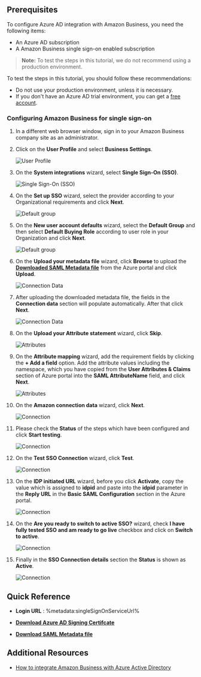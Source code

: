 ## Prerequisites

To configure Azure AD integration with Amazon Business, you need the following items:

- An Azure AD subscription
- A Amazon Business single sign-on enabled subscription

> **Note:**
> To test the steps in this tutorial, we do not recommend using a production environment.

To test the steps in this tutorial, you should follow these recommendations:

- Do not use your production environment, unless it is necessary.
- If you don't have an Azure AD trial environment, you can get a [free account](https://azure.microsoft.com/free/).

### Configuring Amazon Business for single sign-on

1. In a different web browser window, sign in to your Amazon Business company site as an administrator.

1. Click on the **User Profile** and select **Business Settings**.

	![User Profile](media/user-profile.png)

1. On the **System integrations** wizard, select **Single Sign-On (SSO)**.

	![Single Sign-On (SSO)](media/sso-settings.png)

1. On the **Set up SSO** wizard, select the provider according to your Organizational requirements and click **Next**.

	![Default group](media/default-group1.png)

1. On the **New user account defaults** wizard, select the **Default Group** and then select **Default Buying Role** according to user role in your Organization and click **Next**.

	![Default group](media/dafault-group2.png)

1. On the **Upload your metadata file** wizard, click **Browse** to upload the **[Downloaded SAML Metadata file](%metadata:metadataDownloadUrl%)** from the Azure portal and click **Upload**.

	![Connection Data](media/connection-data1.png)

1. After uploading the downloaded metadata file, the fields in the **Connection data** section will populate automatically. After that click **Next**.

	![Connection Data](media/connection-data2.png)

1. On the **Upload your Attribute statement** wizard, click **Skip**.

	![Attributes](media/map-attribute1.png)

1. On the **Attribute mapping** wizard, add the requirement fields by clicking the **+ Add a field** option. Add the attribute values including the namespace, which you have copied from the **User Attributes & Claims** section of Azure portal into the  **SAML AttributeName** field, and click **Next**.

	![Attributes](media/map-attribute2.png)

1. On the **Amazon connection data** wizard, click **Next**.

	![Connection](media/amazon-connect.png)

1. Please check the **Status** of the steps which have been configured and click **Start testing**.

	![Connection](media/sso-connection1.png)

1. On the **Test SSO Connection** wizard, click **Test**.

	![Connection](media/sso-connection2.png)

1. On the **IDP initiated URL** wizard, before you click **Activate**, copy the value which is assigned to **idpid** and paste into the **idpid** parameter in the **Reply URL** in the **Basic SAML Configuration** section in the Azure portal.

	![Connection](media/sso-connection3.png)

1. On the **Are you ready to switch to active  SSO?** wizard, check **I have fully tested SSO and am ready to go live** checkbox and click on **Switch to active**.

	![Connection](media/sso-connection4.png)

1. Finally in the **SSO Connection details** section the **Status** is shown as **Active**.

	![Connection](media/sso-connection5.png)

## Quick Reference

* **Login URL** : %metadata:singleSignOnServiceUrl%

* **[Download Azure AD Signing Certifcate](%metadata:CertificateDownloadRawUrl%)**

* **[Download SAML Metadata file](%metadata:metadataDownloadUrl%)**

## Additional Resources

* [How to integrate Amazon Business with Azure Active Directory](https://docs.microsoft.com/azure/active-directory/saas-apps/amazonbusiness-tutorial)
